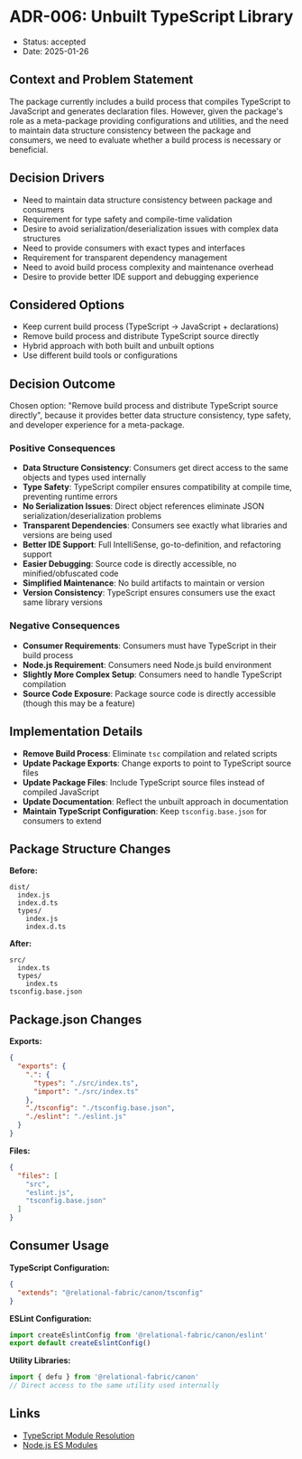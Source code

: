 # ADR-006: Unbuilt TypeScript Library

* Status: accepted
* Date: 2025-01-26

## Context and Problem Statement

The package currently includes a build process that compiles TypeScript to JavaScript and generates declaration files. However, given the package's role as a meta-package providing configurations and utilities, and the need to maintain data structure consistency between the package and consumers, we need to evaluate whether a build process is necessary or beneficial.

## Decision Drivers

* Need to maintain data structure consistency between package and consumers
* Requirement for type safety and compile-time validation
* Desire to avoid serialization/deserialization issues with complex data structures
* Need to provide consumers with exact types and interfaces
* Requirement for transparent dependency management
* Need to avoid build process complexity and maintenance overhead
* Desire to provide better IDE support and debugging experience

## Considered Options

* Keep current build process (TypeScript → JavaScript + declarations)
* Remove build process and distribute TypeScript source directly
* Hybrid approach with both built and unbuilt options
* Use different build tools or configurations

## Decision Outcome

Chosen option: "Remove build process and distribute TypeScript source directly", because it provides better data structure consistency, type safety, and developer experience for a meta-package.

### Positive Consequences

* **Data Structure Consistency**: Consumers get direct access to the same objects and types used internally
* **Type Safety**: TypeScript compiler ensures compatibility at compile time, preventing runtime errors
* **No Serialization Issues**: Direct object references eliminate JSON serialization/deserialization problems
* **Transparent Dependencies**: Consumers see exactly what libraries and versions are being used
* **Better IDE Support**: Full IntelliSense, go-to-definition, and refactoring support
* **Easier Debugging**: Source code is directly accessible, no minified/obfuscated code
* **Simplified Maintenance**: No build artifacts to maintain or version
* **Version Consistency**: TypeScript ensures consumers use the exact same library versions

### Negative Consequences

* **Consumer Requirements**: Consumers must have TypeScript in their build process
* **Node.js Requirement**: Consumers need Node.js build environment
* **Slightly More Complex Setup**: Consumers need to handle TypeScript compilation
* **Source Code Exposure**: Package source code is directly accessible (though this may be a feature)

## Implementation Details

* **Remove Build Process**: Eliminate `tsc` compilation and related scripts
* **Update Package Exports**: Change exports to point to TypeScript source files
* **Update Package Files**: Include TypeScript source files instead of compiled JavaScript
* **Update Documentation**: Reflect the unbuilt approach in documentation
* **Maintain TypeScript Configuration**: Keep `tsconfig.base.json` for consumers to extend

## Package Structure Changes

**Before:**
```
dist/
  index.js
  index.d.ts
  types/
    index.js
    index.d.ts
```

**After:**
```
src/
  index.ts
  types/
    index.ts
tsconfig.base.json
```

## Package.json Changes

**Exports:**
```json
{
  "exports": {
    ".": {
      "types": "./src/index.ts",
      "import": "./src/index.ts"
    },
    "./tsconfig": "./tsconfig.base.json",
    "./eslint": "./eslint.js"
  }
}
```

**Files:**
```json
{
  "files": [
    "src",
    "eslint.js",
    "tsconfig.base.json"
  ]
}
```

## Consumer Usage

**TypeScript Configuration:**
```json
{
  "extends": "@relational-fabric/canon/tsconfig"
}
```

**ESLint Configuration:**
```javascript
import createEslintConfig from '@relational-fabric/canon/eslint'
export default createEslintConfig()
```

**Utility Libraries:**
```typescript
import { defu } from '@relational-fabric/canon'
// Direct access to the same utility used internally
```

## Links

* [TypeScript Module Resolution](https://www.typescriptlang.org/docs/handbook/module-resolution.html)
* [Node.js ES Modules](https://nodejs.org/api/esm.html)
